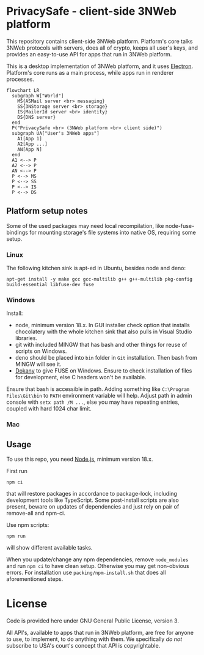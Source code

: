 # PrivacySafe - client-side 3NWeb platform

This repository contains client-side 3NWeb platform.
Platform's core talks 3NWeb protocols with servers, does all of crypto, keeps all user's keys, and provides an easy-to-use API for apps that run in 3NWeb platform.

This is a desktop implementation of 3NWeb platform, and it uses [Electron](https://www.electronjs.org/).
Platform's core runs as a main process, while apps run in renderer processes.

```mermaid
flowchart LR
  subgraph W["World"]
    MS{ASMail server <br> messaging}
    SS{3NStorage server <br> storage}
    IS{MailerId server <br> identity}
    DS{DNS server}
  end
  P("PrivacySafe <br> (3NWeb platform <br> client side)")
  subgraph UA["User's 3NWeb apps"]
    A1[App 1]
    A2[App ...]
    AN[App N]
  end
  A1 <--> P
  A2 <--> P
  AN <--> P
  P <--> MS
  P <--> SS
  P <--> IS
  P <--> DS
```


## Platform setup notes

Some of the used packages may need local recompilation, like node-fuse-bindings for mounting storage's file systems into native OS, requiring some setup.

### Linux

The following kitchen sink is apt-ed in Ubuntu, besides node and deno:
```
apt-get install -y make gcc gcc-multilib g++ g++-multilib pkg-config build-essential libfuse-dev fuse
```

### Windows

Install:
- node, minimum version 18.x. In GUI installer check option that installs chocolatery with the whole kitchen sink that also pulls in Visual Studio libraries.
- git with included MINGW that has bash and other things for reuse of scripts on Windows.
- deno should be placed into `bin` folder in `Git` installation. Then bash from MINGW will see it.
- [Dokany](https://github.com/dokan-dev/dokany) to give FUSE on Windows. Ensure to check installation of files for development, else C headers won't be available.

Ensure that bash is accessible in path. Adding something like `C:\Program Files\Git\bin` to `PATH` environment variable will help. Adjust path in admin console with `setx path /M ...`, else you may have repeating entries, coupled with hard 1024 char limit.


### Mac


## Usage

To use this repo, you need [Node.js](https://nodejs.org/), minimum version 18.x.

First run
```
npm ci
```
that will restore packages in accordance to package-lock, including development tools like TypeScript.
Some post-install scripts are also present, beware on updates of dependencies and just rely on pair of remove-all and npm-ci.

Use npm scripts:
```
npm run
```
will show different available tasks.

When you update/change any npm dependencies, remove `node_modules` and run `npm ci` to have clean setup. Otherwise you may get non-obvious errors. For installation use `packing/npm-install.sh` that does all aforementioned steps.


# License

Code is provided here under GNU General Public License, version 3.

All API's, available to apps that run in 3NWeb platform, are free for anyone to use, to implement, to do anything with them.
We specifically *do not* subscribe to USA's court's concept that API is copyrightable.
